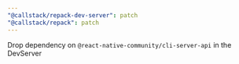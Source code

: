 ```yaml
---
"@callstack/repack-dev-server": patch
"@callstack/repack": patch
---
```


Drop dependency on `@react-native-community/cli-server-api` in the DevServer
